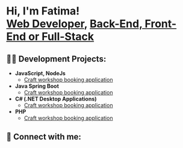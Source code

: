 <h1>Hi, I'm Fatima! <br/><a href="[https://github.com/joshmadakor1](https://github.com/boumhamdif7/fatimaboumhamdi)">Web Developer</a>, <a href="[https://www.linkedin.com/in/joshmadakor/](https://www.linkedin.com/in/fatima-boumhamdi-731386281/)">Back-End, Front-End or Full-Stack</a></h1>

<h2>👨‍💻 Development Projects:</h2>

- <b>JavaScript, NodeJs</b>
  - [Craft workshop booking application](https://github.com/boumhamdif7/projetsFatima/tree/main/Projet_Final_JavaSpringBoot)
- <b>Java Spring Boot</b>
  - [Craft workshop booking application](https://github.com/boumhamdif7/projetsFatima/tree/main/Projet_Final_JavaSpringBoot)
- <b>C# (.NET Desktop Applications)</b>
  - [Craft workshop booking application](https://github.com/boumhamdif7/projetsFatima/tree/main/Projet_Final_JavaSpringBoot)
- <b>PHP</b>
  - [Craft workshop booking application](https://github.com/boumhamdif7/projetsFatima/tree/main/Projet_Final_JavaSpringBoot)


<h2> 🤳 Connect with me:</h2>

[linkedin]: https://www.linkedin.com/in/fatima-boumhamdi-731386281/

<!--
**boumhamdif7/fatimaboumhamdi** is a ✨ _special_ ✨ repository because its `README.md` (this file) appears on your GitHub profile.

Here are some ideas to get you started:

- 🔭 I’m currently working on ...
- 🌱 I’m currently learning ...
- 👯 I’m looking to collaborate on ...
- 🤔 I’m looking for help with ...
- 💬 Ask me about ...
- 📫 How to reach me: ...
- 😄 Pronouns: ...
- ⚡ Fun fact: ...
-->

